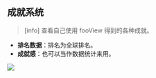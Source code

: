 ## 成就系统
>[info] 查看自己使用 fooView 得到的各种成就。

* **排名数据**：排名为全球排名。
* **成就感**：也可以当作数据统计来用。

![](http://ww1.sinaimg.cn/large/6b1dd0a7ly1fzrz51izh9j20u01fctjj.jpg)